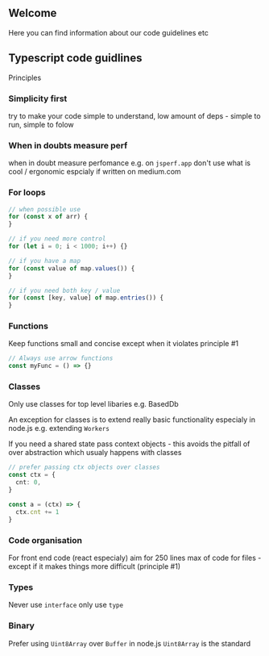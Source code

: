 ## Welcome

Here you can find information about our code guidelines etc

## Typescript code guidlines

Principles

### Simplicity first

try to make your code simple to understand, low amount of deps - simple to run, simple to folow

### When in doubts measure perf

when in doubt measure perfomance e.g. on `jsperf.app`
don't use what is cool / ergonomic espcialy if written on medium.com

### For loops

```typescript
// when possible use
for (const x of arr) {
}

// if you need more control
for (let i = 0; i < 1000; i++) {}

// if you have a map
for (const value of map.values()) {
}

// if you need both key / value
for (const [key, value] of map.entries()) {
}
```

### Functions

Keep functions small and concise except when it violates principle #1

```typescript
// Always use arrow functions
const myFunc = () => {}
```

### Classes

Only use classes for top level libaries e.g. BasedDb

An exception for classes is to extend really basic functionality especialy in node.js e.g. extending `Workers`

If you need a shared state pass context objects - this avoids the pitfall of over abstraction which usualy happens with classes

```typescript
// prefer passing ctx objects over classes
const ctx = {
  cnt: 0,
}

const a = (ctx) => {
  ctx.cnt += 1
}
```

### Code organisation

For front end code (react especialy) aim for 250 lines max of code for files - except if it makes things more difficult (principle #1)

### Types

Never use `interface` only use `type`

### Binary

Prefer using `Uint8Array` over `Buffer` in node.js `Uint8Array` is the standard
